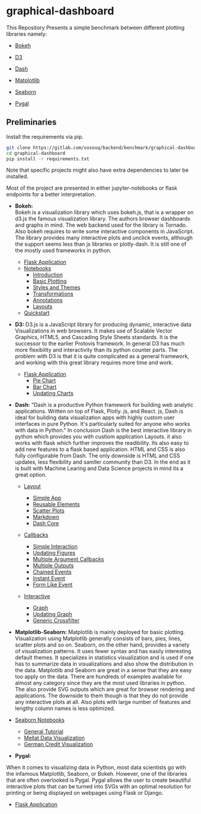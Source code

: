 # graphical-dashboard


This Repository Presents a simple benchmark between different plotting libraries namely:

* [Bokeh](https://bokeh.org/)

* [D3](https://d3js.org/)

* [Dash](https://plotly.com/dash/)

* [Matplotlib](https://matplotlib.org/)

* [Seaborn](https://seaborn.pydata.org/)

* [Pygal](http://www.pygal.org/)


## Preliminaries
Install the requirements via pip.
```bash
git clone https://gitlab.com/vosouq/backend/benchmark/graphical-dashboard
cd graphical-dashboard
pip install -r requirements.txt
```

Note that specific projects might also have extra dependencies to later be installed.

Most of the project are presented in either jupyter-notebooks or flask endpoints for a better interpretation.



* **Bokeh:**  
Bokeh is a visualization library which uses bokeh.js, that is a wrapper on d3.js the famous visualization library. The authors browser dashboards and graphs in mind. The web backend used for the library is Tornado. Also bokeh requires to write some interactive components in JavaScript.
The library provides many interactive plots and unclick events, although the support seems less than js libraries or plotly-dash.
It is still one of the mostly used frameworks in python.

    * [Flask Application](https://gitlab.com/vosouq/backend/benchmark/graphical-dashboard/-/tree/master/Bokeh/FlaskBokeh)
    * [Notebooks](https://gitlab.com/vosouq/backend/benchmark/graphical-dashboard/-/tree/master/Bokeh/Notebooks)
        * [Introduction](https://gitlab.com/vosouq/backend/benchmark/graphical-dashboard/-/blob/master/Bokeh/Notebooks/00_Introduction_and_Setup.ipynb)
        * [Basic Plotting](https://gitlab.com/vosouq/backend/benchmark/graphical-dashboard/-/blob/master/Bokeh/Notebooks/01_Basic_Plotting.ipynb)
        * [Styles and Themes](https://gitlab.com/vosouq/backend/benchmark/graphical-dashboard/-/blob/master/Bokeh/Notebooks/02_Styling_and_Theming.ipynb)
        * [Transformations](https://gitlab.com/vosouq/backend/benchmark/graphical-dashboard/-/blob/master/Bokeh/Notebooks/03_Data_Sources_and_Transformations.ipynb)
        * [Annotations](https://gitlab.com/vosouq/backend/benchmark/graphical-dashboard/-/blob/master/Bokeh/Notebooks/04_Adding_Annotations.ipynb)
        * [Layouts](https://gitlab.com/vosouq/backend/benchmark/graphical-dashboard/-/blob/master/Bokeh/Notebooks/05_Presentation_Layouts.ipynb)
    * [Quickstart](https://gitlab.com/vosouq/backend/benchmark/graphical-dashboard/-/blob/master/Bokeh/bokeh_quickstart.ipynb)


* **D3:** 
D3.js is a JavaScript library for producing dynamic, interactive data Visualizations in web browsers. It makes use of Scalable Vector Graphics, HTML5, and Cascading Style Sheets standards. It is the successor to the earlier Protovis framework.
In general D3 has much more flexibility and interactivity than its python counter parts. The problem with D3 is that it is quite complicated as a general framework, and working with this great library requires more time and work.

    * [Flask Application](https://gitlab.com/vosouq/backend/benchmark/graphical-dashboard/-/tree/master/D3)
        * [Pie Chart](https://gitlab.com/vosouq/backend/benchmark/graphical-dashboard/-/blob/master/D3/static/js/pieChart.js)
        * [Bar Chart](https://gitlab.com/vosouq/backend/benchmark/graphical-dashboard/-/blob/master/D3/static/js/barChart.js)
        * [Updating Charts](https://gitlab.com/vosouq/backend/benchmark/graphical-dashboard/-/blob/master/D3/static/js/updateChart.js)



* **Dash:** 
"Dash is a productive Python framework for building web analytic applications. Written on top of Flask, Plotly. js, and React. js, Dash is ideal for building data visualization apps with highly custom user interfaces in pure Python. It's particularly suited for anyone who works with data in Python."
In conclusion Dash is the best interactive library in python which provides you with custiom application Layouts. it also works with flask which further improves the readibility. Its also easy to add new features to a flask based application. HTML and CSS is also fully configurable from Dash. The only downside is HTML and CSS updates, less flexibility and samller community than D3. In the end as it is built with Machine Learing and Data Science projects in mind its a great option.

    * [Layout](https://gitlab.com/vosouq/backend/benchmark/graphical-dashboard/-/tree/master/Dash/Part1-Layout)
        * [Simple App](https://gitlab.com/vosouq/backend/benchmark/graphical-dashboard/-/blob/master/Dash/Part1-Layout/1_simple_app.py)
        * [Reusable Elements](https://gitlab.com/vosouq/backend/benchmark/graphical-dashboard/-/blob/master/Dash/Part1-Layout/2_reusable_elems_app.py)
        * [Scatter Plots](https://gitlab.com/vosouq/backend/benchmark/graphical-dashboard/-/blob/master/Dash/Part1-Layout/3_scatter.py)
        * [Markdown](https://gitlab.com/vosouq/backend/benchmark/graphical-dashboard/-/blob/master/Dash/Part1-Layout/4_markdown_app.py)
        * [Dash Core](https://gitlab.com/vosouq/backend/benchmark/graphical-dashboard/-/blob/master/Dash/Part1-Layout/5_dash_core.py)

    * [Callbacks](https://gitlab.com/vosouq/backend/benchmark/graphical-dashboard/-/tree/master/Dash/Part2-Callbacks)
        * [Simple Interaction](https://gitlab.com/vosouq/backend/benchmark/graphical-dashboard/-/blob/master/Dash/Part2-Callbacks/1_simple_interaction.py)
        * [Updating Figures](https://gitlab.com/vosouq/backend/benchmark/graphical-dashboard/-/blob/master/Dash/Part2-Callbacks/2_updating_figures.py)
        * [Multiple Argument Callbacks](https://gitlab.com/vosouq/backend/benchmark/graphical-dashboard/-/blob/master/Dash/Part2-Callbacks/3_multiple_arg_callbacks.py)
        * [Multiple Outputs](https://gitlab.com/vosouq/backend/benchmark/graphical-dashboard/-/blob/master/Dash/Part2-Callbacks/4_multiple_outputs.py)
        * [Chained Events](https://gitlab.com/vosouq/backend/benchmark/graphical-dashboard/-/blob/master/Dash/Part2-Callbacks/5_chained.py)
        * [Instant Event](https://gitlab.com/vosouq/backend/benchmark/graphical-dashboard/-/blob/master/Dash/Part2-Callbacks/6_form_like_event.py)
        * [Form Like Event](https://gitlab.com/vosouq/backend/benchmark/graphical-dashboard/-/blob/master/Dash/Part2-Callbacks/7_form_like_event_working.py)

    * [Interactive](https://gitlab.com/vosouq/backend/benchmark/graphical-dashboard/-/tree/master/Dash/Part3-InteractiveViz)
        * [Graph](https://gitlab.com/vosouq/backend/benchmark/graphical-dashboard/-/blob/master/Dash/Part3-InteractiveViz/1_interactive_graph.py)
        * [Updating Graph](https://gitlab.com/vosouq/backend/benchmark/graphical-dashboard/-/blob/master/Dash/Part3-InteractiveViz/2_update_graph.py)
        * [Generic Crossfilter](https://gitlab.com/vosouq/backend/benchmark/graphical-dashboard/-/blob/master/Dash/Part3-InteractiveViz/3_generic_crossfilter.py)


* **Matplotlib-Seaborn:** 
Matplotlib is mainly deployed for basic plotting. Visualization using Matplotlib generally consists of bars, pies, lines, scatter plots and so on.
Seaborn, on the other hand, provides a variety of visualization patterns. It uses fewer syntax and has easily interesting default themes. It specializes in statistics visualization and is used if one has to summarize data in visualizations and also show the distribution in the data. 
Matplotlib and Seaborn are great in a sense that they are easy too apply on the data. There are hundreds of examples available for almost any category since they are the most used libraries in python. The also provide SVG outputs which are great for browser rendering and applications. The downside to them though is that they do not provide any interactive plots at all. Also plots with large number of features and lengthy column names is less optimized.

* [Seaborn Notebooks](https://gitlab.com/vosouq/backend/benchmark/graphical-dashboard/-/tree/master/Matplotlib-Seaborn)
    * [General Tutorial](https://gitlab.com/vosouq/backend/benchmark/graphical-dashboard/-/blob/master/Matplotlib-Seaborn/Seaborn_Tutorial.ipynb)
    * [Mellat Data Visualization](https://gitlab.com/vosouq/backend/benchmark/graphical-dashboard/-/blob/master/Matplotlib-Seaborn/Mellat_Seaborn.ipynb)
    * [German Credit Visualization](https://gitlab.com/vosouq/backend/benchmark/graphical-dashboard/-/blob/master/Matplotlib-Seaborn/German_Seaborn.ipynb)
    


* **Pygal:** 

When it comes to visualizing data in Python, most data scientists go with the infamous Matplotlib, Seaborn, or Bokeh. However, one of the libraries that are often overlooked is Pygal. Pygal allows the user to create beautiful interactive plots that can be turned into SVGs with an optimal resolution for printing or being displayed on webpages using Flask or Django.
* [Flask Application](https://gitlab.com/vosouq/backend/benchmark/graphical-dashboard/-/tree/master/Pygal)










